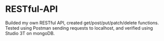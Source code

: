 # RESTful-API
Builded my own RESTful API, created get/post/put/patch/delete functions. Tested using Postman sending requests to localhost, and verified using Studio 3T on mongoDB.
